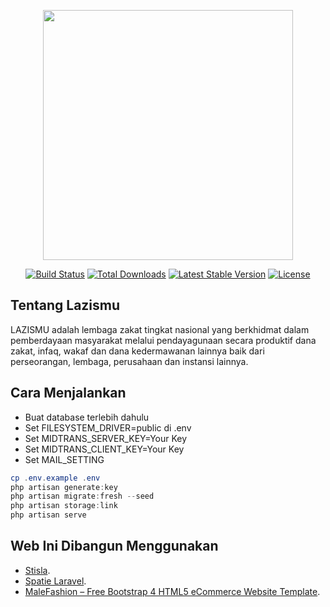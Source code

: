 <p align="center"><a href="https://laravel.com" target="_blank"><img src="https://raw.githubusercontent.com/laravel/art/master/logo-lockup/5%20SVG/2%20CMYK/1%20Full%20Color/laravel-logolockup-cmyk-red.svg" width="400"></a></p>

<p align="center">
<a href="https://travis-ci.org/laravel/framework"><img src="https://travis-ci.org/laravel/framework.svg" alt="Build Status"></a>
<a href="https://packagist.org/packages/laravel/framework"><img src="https://img.shields.io/packagist/dt/laravel/framework" alt="Total Downloads"></a>
<a href="https://packagist.org/packages/laravel/framework"><img src="https://img.shields.io/packagist/v/laravel/framework" alt="Latest Stable Version"></a>
<a href="https://packagist.org/packages/laravel/framework"><img src="https://img.shields.io/packagist/l/laravel/framework" alt="License"></a>
</p>

## Tentang Lazismu

LAZISMU adalah lembaga zakat tingkat nasional yang berkhidmat dalam pemberdayaan masyarakat melalui pendayagunaan secara produktif dana zakat, infaq, wakaf dan dana kedermawanan lainnya baik dari perseorangan, lembaga, perusahaan dan instansi lainnya.


## Cara Menjalankan
- Buat database terlebih dahulu
- Set FILESYSTEM_DRIVER=public di .env
- Set MIDTRANS_SERVER_KEY=Your Key
- Set MIDTRANS_CLIENT_KEY=Your Key
- Set MAIL_SETTING 


```powershell
cp .env.example .env
php artisan generate:key
php artisan migrate:fresh --seed
php artisan storage:link
php artisan serve
```

## Web Ini Dibangun Menggunakan
-  [Stisla](https://getstisla.com/).
-  [Spatie Laravel](https://github.com/spatie/laravel-permission).
-  [MaleFashion – Free Bootstrap 4 HTML5 eCommerce Website Template](https://themewagon.com/themes/free-bootstrap-4-html5-ecommerce-website-template-malefashion/).